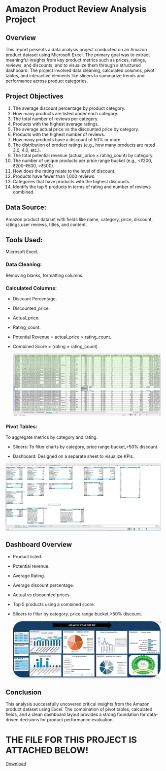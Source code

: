 # Amazon Product Review Analysis Project

## Overview

This report presents a data analysis project conducted on an Amazon product dataset using Microsoft Excel. The primary goal was to extract meaningful insights from key product metrics such as prices, ratings, reviews, and discounts, and to visualize them through a structured dashboard. The project involved data cleaning, calculated columns, pivot tables, and interactive elements like slicers to summarize trends and performance across product categories.


## Project Objectives

1. The average discount percentage by product category.
2. How many products are listed under each category. 
3. The total number of reviews per category.  
4. Products with the highest average ratings. 
5. The average actual price vs the discounted price by category. 
6. Products with the highest number of reviews. 
7. How many products have a discount of 50% or more. 
8. The distribution of product ratings (e.g., how many products are rated 3.0, 
4.0, etc.). 
9. The total potential revenue (actual_price × rating_count) by category.
10. The number of unique products per price range bucket (e.g., <₹200, 
   ₹200–₹500, >₹500). 
11. How does the rating relate to the level of discount. 
12. Products have fewer than 1,000 reviews. 
13. Categories that have products with the highest discounts. 
14. Identify the top 5 products in terms of rating and number of reviews combined. 

 
 ## Data Source:
  Amazon product dataset with fields like name, category, price, discount, ratings,user reviews, titles, and content.

## Tools Used:
  Microsoft Excel.
  
### Data Cleaning:
  Removing blanks, formatting columns.

### Calculated Columns:
- Discount Percentage.
- Discounted_price.
- Actual_price.
- Rating_count.
- Potential Revenue = actual_price × rating_count.
- Combined Score = (rating × rating_count).
  
  ![Image](https://github.com/Omotoso-Bukola/Amazon-case-study/blob/main/Screenshot%202025-07-04%20210631.png
  )

 ### Pivot Tables: 
  To aggregate metrics by category and rating.

 - Slicers: To filter charts by category, price range bucket,>50% discount.

 - Dashboard: Designed on a separate sheet to visualize KPIs.

 ![Image](https://github.com/Omotoso-Bukola/Amazon-case-study/blob/main/My%20pivot%20Table%20screenshot.png)

 
## Dashboard Overview
- Product listed.
- Potential revenue.
- Average Rating.
- Average discount percentage.
- Actual vs discounted prices.
- Top 5 products using a combined score.
- Slicers to filter by category, price range bucket,>50% discount.

  ![Image](https://github.com/Omotoso-Bukola/Amazon-case-study/blob/main/My%20excel%20screenshot.png)



## Conclusion

This analysis successfully uncovered critical insights from the Amazon product dataset using Excel. The combination of pivot tables, calculated fields, and a clean dashboard layout provides a strong foundation for data-driven decisions for product performance evaluation.

# THE FILE FOR THIS PROJECT IS ATTACHED BELOW!
[Download](https://github.com/Omotoso-Bukola/Amazon-case-study/blob/main/MY%20AMAZON%20PROJECT%2CDSA.xlsx)
